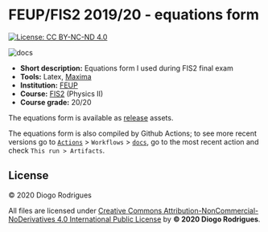 # FEUP/FIS2 2019/20 - equations form

[![License: CC BY-NC-ND 4.0](https://img.shields.io/badge/License-CC%20BY--NC--ND%204.0-lightgrey.svg)](https://creativecommons.org/licenses/by-nc-nd/4.0/)

![docs](https://github.com/dmfrodrigues/feup-fis2-form/workflows/docs/badge.svg)

- **Short description:** Equations form I used during FIS2 final exam
- **Tools:** Latex, [Maxima](https://en.wikipedia.org/wiki/Maxima_(software))
- **Institution:** [FEUP](https://sigarra.up.pt/feup/en/web_page.Inicial)
- **Course:** [FIS2](https://sigarra.up.pt/feup/en/UCURR_GERAL.FICHA_UC_VIEW?pv_ocorrencia_id=436434) (Physics II)
- **Course grade:** 20/20

The equations form is available as [release](https://github.com/dmfrodrigues/feup-fis2-form/releases) assets.

The equations form is also compiled by Github Actions; to see more recent versions go to [`Actions`](https://github.com/dmfrodrigues/feup-fis2-form/actions) > `Workflows` > [`docs`](https://github.com/dmfrodrigues/feup-fis2-form/actions?query=workflow%3Adocs), go to the most recent action and check `This run > Artifacts`.

## License

© 2020 Diogo Rodrigues

All files are licensed under [Creative Commons Attribution-NonCommercial-NoDerivatives 4.0 International Public License](LICENSE) by **© 2020 Diogo Rodrigues**.
